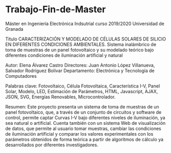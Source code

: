 # Trabajo-Fin-de-Master

Máster en Ingeniería Electrónica Indsutrial
curso 2019/2020
Universidad de Granada

Título 
CARACTERIZACIÓN Y MODELADO DE CÉLULAS SOLARES DE SILICIO EN DIFERENTES
CONDICIONES AMBIENTALES. Sistema inalámbrico de toma de muestras de un panel
fotovoltaico y su modelado teórico bajo diferentes condiciones de iluminación artificial y natural

Autor: Elena Álvarez Castro
Directores: Juan Antonio López Villanueva, Salvador Rodríguez Bolívar
Departamento: Electrónica y Tecnología de Computadores

Palabras clave:
Fotovoltaico, Célula Fotovoltaica, Característica I-V, Panel Solar, Modelo, LED, Estimación de Parámetros,
HTML, Javascript, AJAX, JSON, SVG, Energías Renovables, Microcontrolador.

Resumen:
Este proyecto presenta un sistema de toma de muestras de un panel fotovoltaico, que, a través de un
conjunto de circuitos y software de control, permite captar Curvas I-V bajo diferentes niveles de
iluminación, ya sea natural o artificial. Cuenta también con un sistema Web de visualización de datos,
que permite al usuario tomar muestras, cambiar las condiciones de iluminación artificial y comparar
los valores experimentales con los parámetros obtenidos de forma teórica a partir de algoritmos de
cálculo ya desarrollados por diferentes investigadores.
